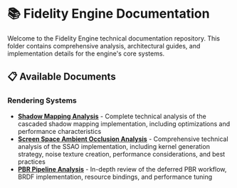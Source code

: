 # 📚 Fidelity Engine Documentation

Welcome to the Fidelity Engine technical documentation repository. This folder contains comprehensive analysis, architectural guides, and implementation details for the engine's core systems.

## 📋 Available Documents

### Rendering Systems
- **[Shadow Mapping Analysis](Shadow-Mapping-Analysis.md)** - Complete technical analysis of the cascaded shadow mapping implementation, including optimizations and performance characteristics
- **[Screen Space Ambient Occlusion Analysis](SSAO-Analysis.md)** - Comprehensive technical analysis of the SSAO implementation, including kernel generation strategy, noise texture creation, performance considerations, and best practices
- **[PBR Pipeline Analysis](PBR-Analysis.md)** - In-depth review of the deferred PBR workflow, BRDF implementation, resource bindings, and performance tuning